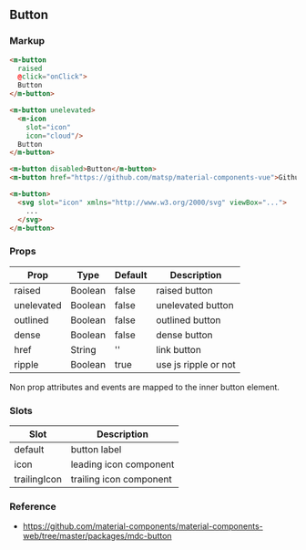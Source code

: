 ## Button

### Markup

```html
<m-button
  raised
  @click="onClick">
  Button
</m-button>

<m-button unelevated>
  <m-icon
    slot="icon"
    icon="cloud"/>
  Button
</m-button>

<m-button disabled>Button</m-button>
<m-button href="https://github.com/matsp/material-components-vue">Github</m-button>

<m-button>
  <svg slot="icon" xmlns="http://www.w3.org/2000/svg" viewBox="...">
    ...
  </svg>
</m-button>
```
### Props

| Prop | Type | Default | Description |
|------|------|---------|-------------|
| raised | Boolean | false | raised button |
| unelevated | Boolean | false | unelevated button |
| outlined | Boolean | false | outlined button |
| dense | Boolean | false | dense button |
| href | String | '' | link button |
| ripple | Boolean | true | use js ripple or not |

Non prop attributes and events are mapped to the inner button element.

### Slots

| Slot | Description |
|------|-------------|
| default | button label |
| icon | leading icon component |
| trailingIcon | trailing icon component |

### Reference

- https://github.com/material-components/material-components-web/tree/master/packages/mdc-button
